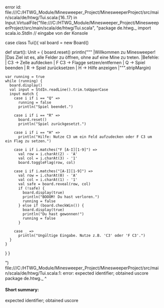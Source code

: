 error id: file:///C:/HTWG_Module/Minesweeper_Project/MinesweeperProject/src/main/scala/de/htwg/Tui.scala:[16..17) in Input.VirtualFile("file:///C:/HTWG_Module/Minesweeper_Project/MinesweeperProject/src/main/scala/de/htwg/Tui.scala", "package de.htwg._
import scala.io.StdIn // eingabe von der Konsole

case class Tui(){
  val board = new Board()

  def start(): Unit = {
    board.reset()
    println("""
      |Willkommen zu Minesweeper!
      |Das Ziel ist es, alle Felder zu öffnen, ohne auf eine Mine zu treten.
      |Befehle:
      |  C3   -> Zelle aufdecken
      |  F C3 -> Flagge setzen/entfernen
      |  Q    -> Spiel beenden
      |  R    -> Spiel zurücksetzen
      |  H    -> Hilfe anzeigen
      |""".stripMargin)

    var running = true
    while (running) {
      board.display()
      val input = StdIn.readLine().trim.toUpperCase
      input match {
        case i if i == "Q" =>
          running = false
          println("Spiel beendet.")

        case i if i == "R" =>
          board.reset()
          println("Spiel zurückgesetzt.")

        case i if i == "H" =>
          println("Hilfe: Nutze C3 um ein Feld aufzudecken oder F C3 um ein Flag zu setzen.")

        case i if i.matches("F [A-I][1-9]") =>
          val row = i.charAt(2) - 'A'
          val col = i.charAt(3) - '1'
          board.toggleFlag(row, col)

        case i if i.matches("[A-I][1-9]") =>
          val row = i.charAt(0) - 'A'
          val col = i.charAt(1) - '1'
          val safe = board.reveal(row, col)
          if (!safe) {
            board.display(true)
            println("BOOOM! Du hast verloren.")
            running = false
          } else if (board.checkWin()) {
            board.display(true)
            println("Du hast gewonnen!")
            running = false
          }

        case _ =>
          println("Ungültige Eingabe. Nutze z.B. 'C3' oder 'F C3'.")
      }
    }
  }
}

")
file:///C:/HTWG_Module/Minesweeper_Project/MinesweeperProject/src/main/scala/de/htwg/Tui.scala:1: error: expected identifier; obtained uscore
package de.htwg._
                ^
#### Short summary: 

expected identifier; obtained uscore